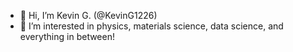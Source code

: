 - 👋 Hi, I’m Kevin G. (@KevinG1226)
- 👀 I’m interested in physics, materials science, data science, and everything in between!

<!---
KevinG1226/KevinG1226 is a ✨ special ✨ repository because its `README.md` (this file) appears on your GitHub profile.
You can click the Preview link to take a look at your changes.
--->
